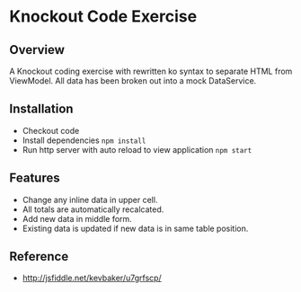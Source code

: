 # Knockout Code Exercise

## Overview

A Knockout coding exercise with rewritten ko syntax to separate HTML from ViewModel. All data has been broken out into a mock DataService.

## Installation

* Checkout code
* Install dependencies `npm install`
* Run http server with auto reload to view application `npm start`

## Features

* Change any inline data in upper cell.
* All totals are automatically recalcated.
* Add new data in middle form.
* Existing data is updated if new data is in same table position.

## Reference

* http://jsfiddle.net/kevbaker/u7grfscp/

